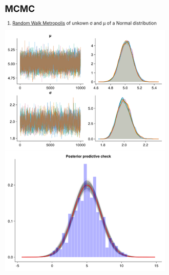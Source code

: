 # MCMC

1. [Random Walk Metropolis](random_walk_metropolis.md) of unkown σ and μ of a Normal distribution


 <img src="img/trace_unknown_sigma_mu.png" width="500">
 
 <img src="img/pred_unknown_sigma_mu.png" width="500">
 


